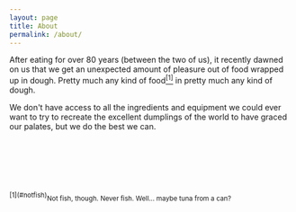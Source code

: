 ```yaml
---
layout: page
title: About
permalink: /about/
---
```


After eating for over 80 years (between the two of us), it recently dawned on us that we get an unexpected amount of pleasure out of food wrapped up in dough.  Pretty much any kind of food<a href="#notfish"><sup>[1]</sup></a> in pretty much any kind of dough.

We don't have access to all the ingredients and equipment we could ever want to try to recreate the excellent dumplings of the world to have graced our palates, but we do the best we can.
<p><br style="clear:both;"></p>
<p><br style="clear:both;"></p>

<p><br style="clear:both;"></p>
<sup>[1](#notfish)</sup><small>Not fish, though.  Never fish.  Well... maybe tuna from a can?</small>